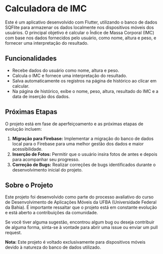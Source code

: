 # Calculadora de IMC

Este é um aplicativo desenvolvido com Flutter, utilizando o banco de dados SQFlite para armazenar os dados localmente nos dispositivos móveis dos usuários. O principal objetivo é calcular o Índice de Massa Corporal (IMC) com base nos dados fornecidos pelo usuário, como nome, altura e peso, e fornecer uma interpretação do resultado.

## Funcionalidades

- Recebe dados do usuário como nome, altura e peso.
- Calcula o IMC e fornece uma interpretação do resultado.
- Salva automaticamente os registros na página de histórico ao clicar em calcular.
- Na página de histórico, exibe o nome, peso, altura, resultado do IMC e a data de inserção dos dados.

## Próximas Etapas

O projeto está em fase de aperfeiçoamento e as próximas etapas de evolução incluem:

1. **Migração para Firebase:** Implementar a migração do banco de dados local para o Firebase para uma melhor gestão dos dados e maior acessibilidade.
2. **Inserção de Fotos:** Permitir que o usuário insira fotos de antes e depois para acompanhar seu progresso.
3. **Correção de Bugs:** Realizar correções de bugs identificados durante o desenvolvimento inicial do projeto.

## Sobre o Projeto

Este projeto foi desenvolvido como parte do processo avaliativo do curso de Desenvolvimento de Aplicações Móveis da UFBA (Universidade Federal da Bahia). É importante ressaltar que o projeto está em constante evolução e está aberto a contribuições da comunidade.

Se você tiver alguma sugestão, encontrou algum bug ou deseja contribuir de alguma forma, sinta-se à vontade para abrir uma issue ou enviar um pull request.

**Nota:** Este projeto é voltado exclusivamente para dispositivos móveis devido à natureza do banco de dados utilizado.

